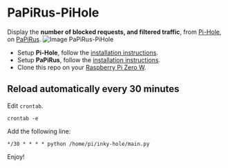 # PaPiRus-PiHole

Display the **number of blocked requests, and filtered traffic**, from [Pi-Hole](https://pi-hole.net), on [PaPiRus](https://github.com/PiSupply/PaPiRus).
![Image PaPiRus-PiHole](https://raw.github.com/53645714n/PaPiRus-Pihole/image.JPG)
- Setup **Pi-Hole**, follow the [installation instructions](https://learn.adafruit.com/pi-hole-ad-blocker-with-pi-zero-w/install-pi-hole).
- Setup **PaPiRus**, follow the [installation instructions](https://github.com/PiSupply/PaPiRus).
- Clone this repo on your [Raspberry Pi Zero W](https://www.raspberrypi.org/products/).

## Reload automatically every 30 minutes

Edit `crontab`. 

```
crontab -e
```

Add the following line:

```
*/30 * * * * python /home/pi/inky-hole/main.py
```

Enjoy!
